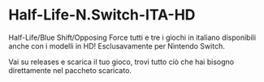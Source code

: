 # Half-Life-N.Switch-ITA-HD
Half-Life/Blue Shift/Opposing Force tutti e tre i giochi in italiano disponibili anche con i modelli in HD! Esclusavamente per Nintendo Switch.

Vai su releases e scarica il tuo gioco, trovi tutto ciò che hai bisogno direttamente nel paccheto scaricato.
